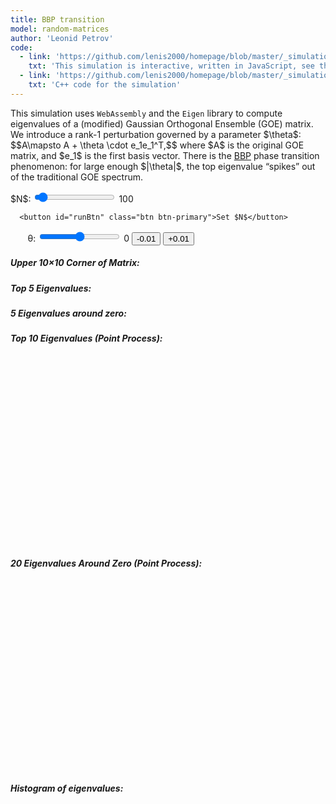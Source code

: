 ```yaml
---
title: BBP transition
model: random-matrices
author: 'Leonid Petrov'
code:
  - link: 'https://github.com/lenis2000/homepage/blob/master/_simulations/random-matrices/2025-01-28-BBP-transition.md'
    txt: 'This simulation is interactive, written in JavaScript, see the source code of this page at the link'
  - link: 'https://github.com/lenis2000/homepage/blob/master/_simulations/random-matrices/2025-01-28-BBP-transition.cpp'
    txt: 'C++ code for the simulation'
---
```


<script src="{{site.url}}/js/d3.v7.min.js"></script>
<script src="{{site.url}}/js/2025-01-28-BBP-transition.js"></script>

<div class="row">
  <div class="col-12 mb-3">
    <p>
      This simulation uses <code>WebAssembly</code> and the <code>Eigen</code> library to compute eigenvalues
      of a (modified) Gaussian Orthogonal Ensemble (GOE) matrix. We introduce a rank-1 perturbation governed by
      a parameter $\theta$:
      $$A\mapsto A + \theta \cdot e_1e_1^T,$$ where $A$ is the original GOE matrix, and $e_1$ is the first basis vector.
      There is the <a href="https://arxiv.org/abs/math/0403022">BBP</a> phase transition phenomenon: for large enough $|\theta|$,
      the top eigenvalue “spikes” out of the traditional GOE spectrum.
    </p>
  </div>
</div>

<div class="row">
  <!-- Controls -->
  <div class="col-12 col-lg-8">
    <div class="controls mb-3">
      <label for="nInput">$N$:</label>
      <input id="nInput" type="range" min="2" max="2000" step="1" value="100" />
      <span id="nValue">100</span>&nbsp;


      <button id="runBtn" class="btn btn-primary">Set $N$</button>

&nbsp;&nbsp;&nbsp;&nbsp;&nbsp;&nbsp;
      <label for="thetaInput">θ:</label>
      <input id="thetaInput" type="range" min="-5" max="5" step="0.01" value="0" />
      <span id="thetaValue">0</span>
      <button id="decreaseTheta" class="btn btn-sm btn-secondary">-0.01</button>
           <button id="increaseTheta" class="btn btn-sm btn-secondary">+0.01</button>
    </div>
  </div>
</div>

<div class="row">
  <!-- Matrix corner display -->
  <div class="col-12 col-lg-8 mb-3">
    <h5>Upper 10×10 Corner of Matrix:</h5>
    <div id="matrixCorner" style="font-family: monospace; white-space: pre"></div>
  </div>
</div>

<div class="row">
  <!-- Top & zero eigenvalue listings -->
  <div id="topEigenvals" class="mb-3 col-6 col-lg-6">
      <h5>Top 5 Eigenvalues:</h5>
      <ol id="eigenvalList">
          <!-- Populated by JavaScript -->
      </ol>
  </div>
  <div id="zeroEigenvals" class="mb-3 col-6 col-lg-6">
      <h5>5 Eigenvalues around zero:</h5>
      <ol id="eigenvalList_zero">
          <!-- Populated by JavaScript -->
      </ol>
  </div>
</div>

<!-- Row 4 with the new theta control and the point processes -->
<div class="row">
  <div class="col-12 col-lg-6">
    <h5 class="mt-4">Top 10 Eigenvalues (Point Process):</h5>
    <svg id="top10EigenvalsPlot" width="100%" style="min-height: 300px;"></svg>
  </div>

  <div class="col-12 col-lg-6">
    <h5 class="mt-4">20 Eigenvalues Around Zero (Point Process):</h5>
    <svg id="zero20EigenvalsPlot" width="100%" style="min-height: 300px;"></svg>
  </div>


</div>

<div class="row align-items-center">
  <!-- Histogram on the left -->
  <div class="col-12">
      <h5>Histogram of eigenvalues:</h5>
      <svg id="plot" width="100%" style="min-height: 400px;"></svg>
  </div>

</div>

<script>
    async function initWasm() {
        try {
            // Wait for the Module to be ready
            await new Promise((resolve) => {
                if (Module.ready) resolve();
                else Module.onRuntimeInitialized = resolve;
            });

            // Auto-generate once after loading
            document.getElementById("nInput").value = 100;
            document.getElementById("nValue").textContent = 100;
            document.getElementById("thetaInput").value = 0;
            document.getElementById("thetaValue").textContent = 0;

            runSimulation(); // auto-run once the WASM is ready

        } catch (error) {
            console.error('Failed to load WASM:', error);
            document.body.innerHTML += `<p style="color: red">Error loading WASM: ${error.message}</p>`;
        }
    }

    function displayMatrixCorner() {
        // Get the corner data from WASM
        const cornerPtr = Module._getMatrixCorner();
        const cornerSize = Module._getCornerSize();
        const cornerData = new Float64Array(Module.HEAPF64.buffer, cornerPtr, 100); // 10x10 array

        // Format the corner as a string
        let output = '';
        for (let i = 0; i < cornerSize; i++) {
            for (let j = 0; j < cornerSize; j++) {
                output += cornerData[i * 10 + j].toFixed(3).padStart(8) + ' ';
            }
            output += '\n';
        }

        // Display in the div
        document.getElementById('matrixCorner').textContent = output;
    }

    function runSimulation() {
        const N = parseInt(document.getElementById("nInput").value, 10);
        const theta = parseFloat(document.getElementById("thetaInput").value);

        // Update the WASM side with current theta
        Module.ccall('setTheta', null, ['number'], [theta]);

        const eigenvals = getEigenvalues(N);

        drawHistogram(eigenvals);
        displayTopEigenvalues(eigenvals);
        displayEigenvaluesAroundZero(eigenvals);

        // Render aggregated heatmap
        // drawHeatmap();

      // Update matrix corner display
           displayMatrixCorner();

        // Draw top 10 as a point process with tooltips
        const top10 = getTop10Eigenvals(eigenvals);
        drawEigenvaluePointProcess(top10, "#top10EigenvalsPlot", "Top 10 Eigenvalues");

        // Draw 20 around zero as a point process with tooltips
        const zero20 = getZero20Eigenvals(eigenvals);
        drawEigenvaluePointProcess(zero20, "#zero20EigenvalsPlot", "20 Around Zero");
    }

    function getEigenvalues(N) {
        if (!Module || !Module._computeEigenvalues) return [];
        try {
            const ptr = Module._computeEigenvalues(N);
            return Array.from(new Float64Array(Module.HEAPF64.buffer, ptr, N));
        } catch (error) {
            console.error('Error computing eigenvalues:', error);
            return [];
        }
    }

    // Not strictly needed for the heatmap but left here for reference
    function getMatrixData() {
        const N = Module._getCurrentN();
        const ptr = Module._getMatrixData();
        return Array.from(new Float64Array(Module.HEAPF64.buffer, ptr, N * N));
    }

    // Create a histogram of the eigenvalues
    function drawHistogram(eigenvals) {
        const svg = d3.select("#plot");
        svg.selectAll("*").remove();

        const margin = { top: 20, right: 30, bottom: 30, left: 40 };
        const width = svg.node().getBoundingClientRect().width;
        const height = svg.node().getBoundingClientRect().height;

        const xScale = d3.scaleLinear()
            .domain([-4, 4])
            .range([margin.left, width - margin.right]);

        const N = eigenvals.length;
        const numBins = N <= 100 ? 10 : 40;
        const bins = d3.bin()
            .domain(xScale.domain())
            .thresholds(numBins)(eigenvals);

        const binWidth = (bins[0].x1 - bins[0].x0);
        const totalArea = N * binWidth;
        const normalizedBins = bins.map(bin => ({
            ...bin,
            normalizedLength: bin.length / totalArea
        }));

        const yScale = d3.scaleLinear()
            .domain([0, d3.max(normalizedBins, d => d.normalizedLength)])
            .range([height - margin.bottom, margin.top]);

        // Axes
        svg.append("g")
            .attr("transform", `translate(0,${height - margin.bottom})`)
            .call(d3.axisBottom(xScale));
        svg.append("g")
            .attr("transform", `translate(${margin.left},0)`)
            .call(d3.axisLeft(yScale));

        // Bars
        svg.selectAll(".bar")
            .data(normalizedBins)
            .join("rect")
            .attr("class", "bar")
            .attr("x", d => xScale(d.x0))
            .attr("width", d => xScale(d.x1) - xScale(d.x0))
            .attr("y", d => yScale(d.normalizedLength))
            .attr("height", d => yScale(0) - yScale(d.normalizedLength))
            .attr("fill", "#00204E");

        // Semicircle overlay (Wigner semicircle distribution for GOE)
        const semicircleData = Array.from({ length: 200 }, (_, i) => {
            const x = -2 + (i / 199) * 4;
            const y = Math.abs(x) <= 2 ? Math.sqrt(4 - x ** 2) / (2 * Math.PI) : 0;
            return { x, y };
        });

        const line = d3.line()
            .x(d => xScale(d.x))
            .y(d => yScale(d.y))
            .curve(d3.curveBasis);

        svg.append("path")
            .datum(semicircleData)
            .attr("fill", "none")
            .attr("stroke", "#F56C26")
            .attr("stroke-width", 1.5)
            .attr("d", line);
    }

    function displayTopEigenvalues(eigenvals) {
        const topList = eigenvals.slice().sort((a, b) => b - a).slice(0, 5);
        const listElement = document.getElementById("eigenvalList");
        listElement.innerHTML = "";
        topList.forEach(val => {
            const li = document.createElement("li");
            li.textContent = val.toFixed(4);
            listElement.appendChild(li);
        });
    }

    function displayEigenvaluesAroundZero(eigenvals) {
        const sortedEigenvals = eigenvals.slice().sort((a, b) => a - b);
        const zeroIndex = sortedEigenvals.findIndex(x => x >= 0);

        const startIndex = Math.max(0, zeroIndex - 2);
        const endIndex   = Math.min(sortedEigenvals.length, zeroIndex + 3);
        const values = sortedEigenvals.slice(startIndex, endIndex);

        const listElement = document.getElementById("eigenvalList_zero");
        listElement.innerHTML = "";
        values.forEach(val => {
            const li = document.createElement("li");
            li.textContent = val.toFixed(4);
            listElement.appendChild(li);
        });
    }

    // Extract 10 largest eigenvalues
    function getTop10Eigenvals(eigenvals) {
        return eigenvals.slice().sort((a, b) => b - a).slice(0, 10);
    }

    // Extract 20 eigenvalues around zero
    function getZero20Eigenvals(eigenvals) {
        const sorted = eigenvals.slice().sort((a, b) => a - b);
        const zeroIndex = sorted.findIndex(x => x >= 0);

        // We want 10 below zero and 10 above zero if possible
        const startIndex = Math.max(0, zeroIndex - 10);
        const endIndex   = Math.min(sorted.length, zeroIndex + 10);
        return sorted.slice(startIndex, endIndex);
    }

    // Draw a point process scatterplot + tooltips
    function drawEigenvaluePointProcess(eigenvalsSubset, containerId, title) {
        const svg = d3.select(containerId);
        svg.selectAll("*").remove();

        const margin = { top: 20, right: 30, bottom: 30, left: 50 };
        const width = svg.node().getBoundingClientRect().width;
        const height = svg.node().getBoundingClientRect().height;

        const xScale = d3.scaleBand()
            .domain(eigenvalsSubset.map((_, i) => i.toString()))
            .range([margin.left, width - margin.right])
            .padding(0.2);

        const minVal = d3.min(eigenvalsSubset);
        const maxVal = d3.max(eigenvalsSubset);
        const yScale = d3.scaleLinear()
            .domain([minVal, maxVal])
            .nice()
            .range([height - margin.bottom, margin.top]);

        // Axes
        const xAxis = d3.axisBottom(xScale).tickFormat(i => +i + 1);
        svg.append("g")
            .attr("transform", `translate(0,${height - margin.bottom})`)
            .call(xAxis);
        svg.append("g")
            .attr("transform", `translate(${margin.left},0)`)
            .call(d3.axisLeft(yScale));

        // Title
        svg.append("text")
            .attr("x", width / 2)
            .attr("y", margin.top - 5)
            .attr("text-anchor", "middle")
            .style("font-size", "14px")
            .text(title);

        // Tooltip
        const tooltip = d3.select("body")
          .append("div")
          .style("position", "absolute")
          .style("padding", "6px")
          .style("background", "white")
          .style("border", "1px solid #ccc")
          .style("border-radius", "4px")
          .style("pointer-events", "none")
          .style("display", "none");

        // Points
        svg.selectAll("circle")
            .data(eigenvalsSubset)
            .join("circle")
            .attr("cx", (_, i) => xScale(i.toString()) + xScale.bandwidth() / 2)
            .attr("cy", d => yScale(d))
            .attr("r", 5)
            .attr("fill", "#8B0000")
            .on("mouseover", function (event, d) {
                d3.select(this).attr("fill", "orange");
                tooltip.style("display", "block")
                       .html(`Eigenvalue: ${d.toFixed(4)}`);
            })
            .on("mousemove", function (event) {
                tooltip.style("top", (event.pageY + 10) + "px")
                       .style("left", (event.pageX + 10) + "px");
            })
            .on("mouseleave", function () {
                d3.select(this).attr("fill", "#8B0000");
                tooltip.style("display", "none");
            });

        // Optional horizontal line at y=0
        if (minVal < 0 && maxVal > 0) {
            svg.append("line")
                .attr("x1", margin.left)
                .attr("x2", width - margin.right)
                .attr("y1", yScale(0))
                .attr("y2", yScale(0))
                .attr("stroke", "#333")
                .attr("stroke-width", 1)
                .attr("stroke-dasharray", "3,3");
        }
    }


    // Button to resample
    document.getElementById("runBtn").addEventListener("click", () => {
        runSimulation();
    });

    // Slider for N
    document.getElementById("nInput").addEventListener("input", (e) => {
        document.getElementById("nValue").textContent = e.target.value;
    });

    // Slider for theta - call runSimulation() so that only rank-1 shift is reapplied
    document.getElementById("thetaInput").addEventListener("input", (e) => {
        document.getElementById("thetaValue").textContent = e.target.value;
        runSimulation();
    });

    // Fine control buttons for theta
    document.getElementById("increaseTheta").addEventListener("click", () => {
        const thetaInput = document.getElementById("thetaInput");
        const currentTheta = parseFloat(thetaInput.value);
        const newTheta = Math.min(5, currentTheta + 0.01);
        thetaInput.value = newTheta;
        document.getElementById("thetaValue").textContent = newTheta.toFixed(2);
        runSimulation();
    });

    document.getElementById("decreaseTheta").addEventListener("click", () => {
        const thetaInput = document.getElementById("thetaInput");
        const currentTheta = parseFloat(thetaInput.value);
        const newTheta = Math.max(-5, currentTheta - 0.01);
        thetaInput.value = newTheta;
        document.getElementById("thetaValue").textContent = newTheta.toFixed(2);
        runSimulation();
    });

    // Initialize WASM after page loads
    initWasm();
</script>
